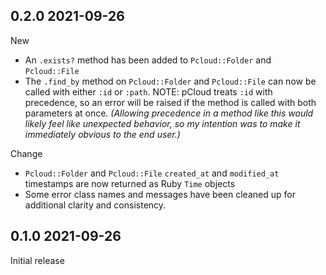## 0.2.0 2021-09-26

New
  * An `.exists?` method has been added to `Pcloud::Folder` and `Pcloud::File`
  * The `.find_by` method on `Pcloud::Folder` and `Pcloud::File` can now be called with either `:id` or `:path`. NOTE: pCloud treats `:id` with precedence, so an error will be raised if the method is called with both parameters at once. _(Allowing precedence in a method like this would likely feel like unexpected behavior, so my intention was to make it immediately obvious to the end user.)_

Change
 * `Pcloud::Folder` and `Pcloud::File` `created_at` and `modified_at` timestamps are now returned as Ruby `Time` objects
 * Some error class names and messages have been cleaned up for additional clarity and consistency.

## 0.1.0 2021-09-26

Initial release
